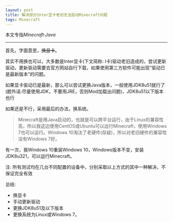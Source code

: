 ```yaml
---
layout: post
title: 解决部分Inter显卡老旧无法启动Minecraft问题
tags: Minecraft
---
```


本文专指*Minecraft:Java*

-------------------

首先，字面意思，~~换显卡~~。

其实不用换也可以，大多数是Inter显卡(下文简称: I卡)驱动老旧造成的，尝试更新驱动，更新驱动需要去官方网站自行下载，如果使用第三方软件可能出现”驱动已是最新版本”的问题。

如果显卡驱动已是最新，那么可以尝试更换Java版本，一般使用JDK8u51就行了(题外话:尽量使用JDK，不要用JRE，否则Mod加载出问题)，JDK8u51以下版本也行

如果还是不行，采用最后的办法，换系统。
> Minecraft是用Java启动的，也就是可以跨平台运行，由于Linux的兼容性高，所以我这边使用CentOS或Ubuntu可以运行Minecraft，使用Windows 7也可以运行。Windows 10淘汰了老硬件(存疑)，所以对老旧硬件的兼容性没有Windows 7好。

有一次，我Windows 10重装Windows 10，Windows版本不变，安装JDK8u321，可以运行Minecraft。

注: 所有测试均在几台不同配置的设备中，分别采取以上方式的其中一种解决，不保证完全有效

总结:

- 换显卡
- 手动更新驱动
- 更换JDK8u51及以下版本
- 更换系统为Linux或Windows 7。
